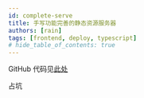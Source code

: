 ```yaml
---
id: complete-serve
title: 手写功能完善的静态资源服务器
authors: [rain]
tags: [frontend, deploy, typescript]
# hide_table_of_contents: true
---
```


GitHub 代码见[此处](https://github.com/october-rain/mini-code/tree/master/mini-serve)

占坑